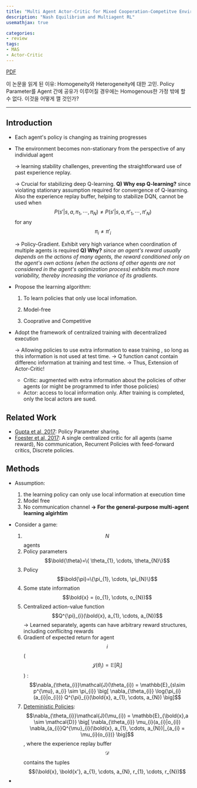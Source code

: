```yaml
---
title: "Multi Agent Actor-Critic for Mixed Cooperation-Competitve Environments"
description: "Nash Equilibrium and Multiagent RL"
usemathjax: true

categories:
- review
tags:
- MAS
- Actor-Critic
---
```


[PDF](https://arxiv.org/abs/1706.02275)

이 논문을 읽게 된 이유: Homogeneity와 Heterogeneity에 대한 고민. Policy Parameter를 Agent 간에 공유가 이루어질 경우에는 Homogenous한 가정 밖에 할 수 없다. 이것을 어떻게 깰 것인가?

---

## Introduction

* Each agent's policy is changing as training progresses

* The environment becomes non-stationary from the perspective of any individual agent

  → learning stability challenges, preventing the straightforward use of past experience replay.


  → Crucial for stabilizing deep Q-learning. 
  **Q) Why esp Q-learning?** since violating stationary assumption required for convergence of Q-learning. Also the experience replay buffer, helping to stabilize DQN, cannot be used when $$P(s'|s, a, \pi_{1}, \cdots, \pi_{N}) \neq P(s'|s, a, \pi'_{1}, \cdots, \pi'_{N})$$ for any $$\pi_{i} \neq \pi'_{i}$$


  → Policy-Gradient. Exhibit very high variance when coordination of multiple agents is required 
  **Q) Why?** *since an agent's reward usually depends on the actions of many agents, the reward conditioned only on the agent's own actions (when the actions of other agents are not considered in the agent's optimization process) exhibits much more variability, thereby increasing the variance of its gradients.*



* Propose the learning algorithm:

  1) To learn policies that only use local infomation.

  2) Model-free

  3) Cooprative and Competitive

* Adopt the framework of centralized training with decentralized execution

  → Allowing policies to use extra information to ease training , so long as this information is not used at test time.
  → Q function canot contain differenc information at training and test time.
  → Thus, Extension of Actor-Critic!

  + Critic: augmented with extra information about the policies of other agents (or might be programmed to infer those policies)
  + Actor: access to local information only. After training is completed, only the local actors are sued.



## Related Work

* [Gupta et al, 2017](http://ala2017.it.nuigalway.ie/papers/ALA2017_Gupta.pdf): Policy Parameter sharing.
* [Foester et al, 2017](https://arxiv.org/abs/1705.08926): A single centralized critic for all agents (same reward), No communication, Recurrent Policies with feed-forward critics, Discrete policies.



## Methods

* Assumption: 
  1) the learning policy can only use local information at execution time
  2) Model free
  3) No communication channel
  **→ For the general-purpose multi-agent learning algirhtim**

* Consider a game:
  1) $$N$$ agents
  2) Policy parameters $$\bold{\theta}=\{ \theta_{1}, \cdots, \theta_{N}\}$$
  3) Policy $$\bold{\pi}=\{\pi_{1}, \cdots, \pi_{N}\}$$
  4) Some state information $$\bold{x} = (o_{1}, \cdots, o_{N})$$
  5) Centralized action-value function $$Q^{\pi}_{i}(\bold{x}, a_{1}, \cdots, a_{N})$$ 
  → Learned separately, agents can have arbitrary reward structures, including conflicitng rewards
  6) Gradient of expected return for agent $$i$$ ($$\mathcal{J}(\theta_{i})=\mathbb{E}[R_{i}]$$) :
  $$\nabla_{\theta_{i}}\mathcal{J}(\theta_{i}) = \mathbb{E}_{s\sim p^{\mu}, a_{i} \sim \pi_{i}} \big[ \nabla_{\theta_{i}} \log{\pi_{i}(a_{i}|o_{i})} Q^{\pi}_{i}(\bold{x}, a_{1}, \cdots, a_{N}) \big]$$
  7) [Deteministic Policies](https://lilianweng.github.io/lil-log/2018/04/08/policy-gradient-algorithms.html#dpg): $$\nabla_{\theta_{i}}\mathcal{J}(\mu_{i}) = \mathbb{E}_{\bold{x},a \sim \mathcal{D}} \big[ \nabla_{\theta_{i}} \mu_{i}(a_{i}|o_{i}) \nabla_{a_{i}}Q^{\mu}_{i}(\bold{x}, a_{1}, \cdots, a_{N})|_{a_{i} = \mu_{i}(o_{i})} \big]$$, where the experience replay buffer $$\mathcal{D}$$ contains the tuples $$(\bold{x}, \bold{x'}, a_{1}, \cdots, a_{N}, r_{1}, \cdots, r_{N})$$

  

* 

  











